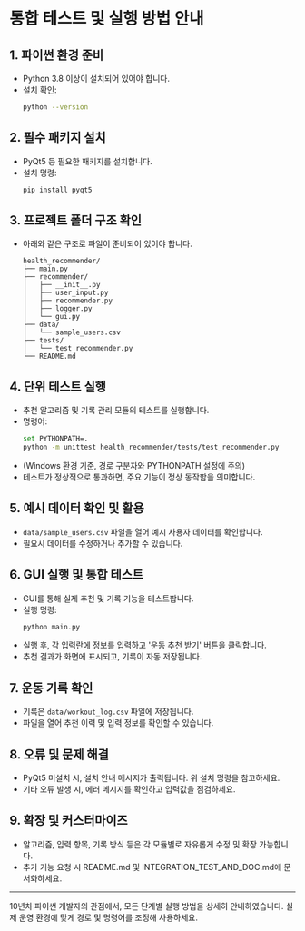 # 통합 테스트 및 실행 방법 안내

## 1. 파이썬 환경 준비
- Python 3.8 이상이 설치되어 있어야 합니다.
- 설치 확인: 
  ```bash
  python --version
  ```

## 2. 필수 패키지 설치
- PyQt5 등 필요한 패키지를 설치합니다.
- 설치 명령:
  ```bash
  pip install pyqt5
  ```

## 3. 프로젝트 폴더 구조 확인
- 아래와 같은 구조로 파일이 준비되어 있어야 합니다.
  ```
  health_recommender/
  ├── main.py
  ├── recommender/
  │   ├── __init__.py
  │   ├── user_input.py
  │   ├── recommender.py
  │   ├── logger.py
  │   └── gui.py
  ├── data/
  │   └── sample_users.csv
  ├── tests/
  │   └── test_recommender.py
  └── README.md
  ```

## 4. 단위 테스트 실행
- 추천 알고리즘 및 기록 관리 모듈의 테스트를 실행합니다.
- 명령어:
  ```bash
  set PYTHONPATH=.
  python -m unittest health_recommender/tests/test_recommender.py
  ```
- (Windows 환경 기준, 경로 구분자와 PYTHONPATH 설정에 주의)
- 테스트가 정상적으로 통과하면, 주요 기능이 정상 동작함을 의미합니다.

## 5. 예시 데이터 확인 및 활용
- `data/sample_users.csv` 파일을 열어 예시 사용자 데이터를 확인합니다.
- 필요시 데이터를 수정하거나 추가할 수 있습니다.

## 6. GUI 실행 및 통합 테스트
- GUI를 통해 실제 추천 및 기록 기능을 테스트합니다.
- 실행 명령:
  ```bash
  python main.py
  ```
- 실행 후, 각 입력란에 정보를 입력하고 '운동 추천 받기' 버튼을 클릭합니다.
- 추천 결과가 화면에 표시되고, 기록이 자동 저장됩니다.

## 7. 운동 기록 확인
- 기록은 `data/workout_log.csv` 파일에 저장됩니다.
- 파일을 열어 추천 이력 및 입력 정보를 확인할 수 있습니다.

## 8. 오류 및 문제 해결
- PyQt5 미설치 시, 설치 안내 메시지가 출력됩니다. 위 설치 명령을 참고하세요.
- 기타 오류 발생 시, 에러 메시지를 확인하고 입력값을 점검하세요.

## 9. 확장 및 커스터마이즈
- 알고리즘, 입력 항목, 기록 방식 등은 각 모듈별로 자유롭게 수정 및 확장 가능합니다.
- 추가 기능 요청 시 README.md 및 INTEGRATION_TEST_AND_DOC.md에 문서화하세요.

---
10년차 파이썬 개발자의 관점에서, 모든 단계별 실행 방법을 상세히 안내하였습니다. 실제 운영 환경에 맞게 경로 및 명령어를 조정해 사용하세요.
